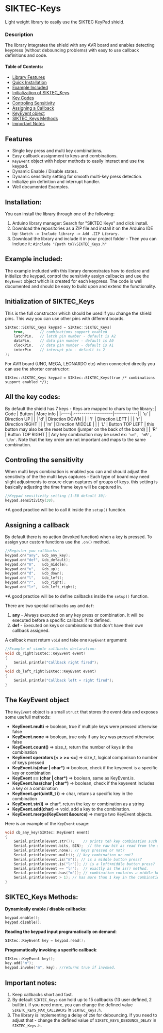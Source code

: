 # SIKTEC-Keys
Light weight library to easily use the SIKTEC KeyPad shield.

### Description
The library integrates the shield with any AVR board and enables detecting keypress (without debouncing problems) with easy to use callback definitions and code.

#### Table of Contents:
- [Library Features](#features)
- [Quick Installation](#installation)
- [Example Included](#example-included)
- [Initialization of SIKTEC_Keys](#initialization-of-siktec_keys)
- [Key Codes](#all-the-key-codes)
- [Controling Sensitivity](#controling-the-sensitivity)
- [Assigning a Callback](#assigning-a-callback)
- [KeyEvent object](#the-keyevent-object)
- [SIKTEC_Keys Methods](#siktec_keys-methods)
- [Important Notes](#important-notes)

## Features
- Single key press and multi key combinations.
- Easy callback assignment to keys and combinations.
- `KeyEvent` object with helper methods to easily interact and use the keypad.
- Dynamic Enable / Disable states.
- Dynamic sensitivity setting for smooth multi-key press detection.
- Initialize pin definition and interrupt handler.
- Well documented Examples.

## Installation:
You can install the library through one of the following:
1. Arduino library manager: Search for "SIKTEC Keys" and click install.
2. Download the repositories as a ZIP file and install it on the Arduino IDE by:
    `Sketch -> Include library -> Add .ZIP Library.`
3. Download the library and include it in your project folder - Then you can Include it:
    `#include "{path to}\SIKTEC_Keys.h"`

## Example included:
The example included with this library demonstrates how to declare and initialize the keypad, control the sensitivity assign callbacks and use the `KeyEvent` object which is created for each keypress.
The code is well documented and should be easy to build upon and extend the functionality. 

## Initialization of SIKTEC_Keys
This is the full constructor which should be used if you change the shield pins. This way you can
use other pins with different boards.
```cpp
SIKtec::SIKTEC_Keys keypad = SIKtec::SIKTEC_Keys(
    true,       // combinations support enabled
    latchPin,   // latch pin number - default is A2
    dataPin,    // data pin number - default is A0
    clockPin,   // data pin number - default is A1
    interPin    // interupt pin - default is 2
);
```
For AVR board (UNO, MEGA, LEONARDO etc) when connected directly you can use the shorter constructor:
```c_cpp
SIKtec::SIKTEC_Keys keypad = SIKtec::SIKTEC_Keys(true /* combinations support enabled */);
```

## All the key codes:
By default the shield has 7 keys - Keys are mapped to chars by the library;
| Code | Button              | More info |
|:----:|:--------------------|------------|
| 'u'  | Direction UP        |            |
| 'd'  | Direction DOWN      |            |
| 'l'  | Direction LEFT      |            |
| 'r'  | Direction RIGHT     |            |
| 'm'  | Direction MIDDLE    |            |
| 'L'  | Button TOP LEFT     | this button may also be the reset button (jumper on the back of the board) |
| 'R'  | Button TOP RIGHT    |            |
Any key combination may be used ex: ` 'ud', 'mR', 'LRm' `. Note that the key order are not important and maps to the same combination.

## Controling the sensitivity 
When multi keys combination is enabled you can and should adjust the sensitivity of the the multi keys 
captures - Each type of board may need slight adjustments to ensure clean captures of groups of keys.
this setting is basically adjusting the time frame keys will be captured in.
```cpp
//Keypad sensitivity setting [1-50 default 30]:
keypad.sensitivity(30);
```
 *A good practice will be to call it inside the `setup()` function.

## Assigning a callback
By default there is no action (invoked function) when a key is pressed. To assign your custom functions use the `.on()` method.
```cpp
//Register you callbacks:
keypad.on("any", &cb_any_key);
keypad.on("def", &cb_default);
keypad.on("m",   &cb_middle);
keypad.on("u",   &cb_up);
keypad.on("d",   &cb_down);
keypad.on("l",   &cb_left);
keypad.on("r",   &cb_right);
keypad.on("lr",  &cb_left_right);
```
 *A good practice will be to define callbacks inside the `setup()` function.

There are two special callbacks `any` and `def`:
1. **any** - Always executed on any key press or combination. It will be executed before a specific callback if its defined.
2. **def** - Executed on keys or combinations that don't have their own callback assigned.

A callback must return `void` and take one `KeyEvent` argument:
```cpp
//Example of simple callbacks declaration:
void cb_right(SIKtec::KeyEvent event)
{
    Serial.println("Callback right fired");
}
void cb_left_right(SIKtec::KeyEvent event)
{
    Serial.println("Callback left + right fired");
}
```

## The KeyEvent object
The `KeyEvent` object is a small `struct` that stores the event data and exposes some usefull methods:
- **KeyEvent.multi** => boolean, true if multiple keys were pressed otherwise false 
- **KeyEvent.none**  => boolean, true only if any key was pressed otherwise false 
- **KeyEvent.count()** => size_t, return the number of keys in the combination
- **KeyEvent operators [< > >= <=]** => size_t, logical comparison to number of keys pressed
- **KeyEvent.is(char | char\*)** => boolean, check if the keyevent is a specific key or combination
- **KeyEvent == (char | char\*)** => boolean, same as KeyEvent.is.
- **KeyEvent.has(char | char\*)** => boolean, check if the keyevent includes a key or a combination
- **KeyEvent.get(uint8_t i)** => char, returns a specific key in the combination
- **KeyEvent.str(i)** => char*, return the key or combination as a string
- **KeyEvent.add(char)** => void, add a key to the combination.
- **KeyEvent.merge(KeyEvent &source)** => merge two KeyEvent objects.

Here is an example of the `KeyEvent` usage:
```cpp
void cb_any_key(SIKtec::KeyEvent event)
{
    Serial.println(event.str());    // prints teh key combination such as "u" "md" etc
    Serial.println(event.bits, BIN);  // the raw bit as read from the shift register ex 0110000
    Serial.println(event.none); // keys pressed or not?
    Serial.println(event.multi); // key combination or not?
    Serial.println(event.is("m")); // is a middle button press?
    Serial.println(event.is("lr")); // is a left+middle button press?
    Serial.println(event == "lr");  // exactly as the is() method.
    Serial.println(event.has("m")); // combination contains a middle key? so fo middle+left this will be true.
    Serial.println(event > 1); // has more than 1 key in the combination? same goes for < >= <=
}
```

## SIKTEC_Keys Methods:
**Dynamically enable / disable callbacks**:
```cpp
keypad.enable();
keypad.disable();
```
**Reading the keypad input programatically on demand**:
```cpp
SIKtec::KeyEvent key = keypad.read();
```
**Programatically invoking a specific callback**:
```cpp
SIKtec::KeyEvent key();
key.add("m"); 
keypad.invoke("m", key); //returns true if invoked.
```

## Important notes:
1. Keep callbacks short and fast.
2. By default `SIKTEC_Keys` can hold up to 15 callbacks (13 user defined, 2 builtin). if you need more, you can change the defined value `SIKETC_KEYS_MAX_CALLBACKS` in `SIKTEC_Keys.h`.
3. The library is implementing a delay of `250` for debouncing. If you need to adjust that - change the defined value of `SIKETC_KEYS_DEBOUNCE_DELAY` in `SIKTEC_Keys.h`.
